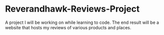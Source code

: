 # Reverandhawk-Reviews-Project
A project I will be working on while learning to code. The end result will be a website that hosts my reviews of various products and places.

